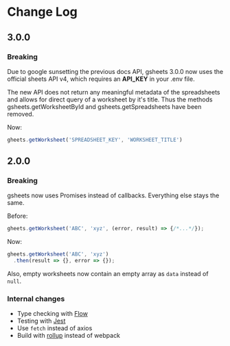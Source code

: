 # Change Log

## 3.0.0

### Breaking

Due to google sunsetting the previous docs API, gsheets 3.0.0 now uses the official sheets API v4, which requires an **API_KEY** in your .env file.

The new API does not return any meaningful metadata of the spreadsheets and allows for direct query of a worksheet by it's title. Thus the methods gsheets.getWorksheetById and gsheets.getSpreadsheets have been removed.

Now:

```js
gheets.getWorksheet('SPREADSHEET_KEY', 'WORKSHEET_TITLE')
```


## 2.0.0

### Breaking

gsheets now uses Promises instead of callbacks. Everything else stays the same.

Before:

```js
gheets.getWorksheet('ABC', 'xyz', (error, result) => {/*...*/});
```

Now:

```js
gheets.getWorksheet('ABC', 'xyz')
  .then(result => {}, error => {});
```

Also, empty worksheets now contain an empty array as `data` instead of `null`.

### Internal changes

- Type checking with [Flow](https://flowtype.org/)
- Testing with [Jest](http://facebook.github.io/jest/)
- Use `fetch` instead of axios
- Build with [rollup](http://rollupjs.org/) instead of webpack
